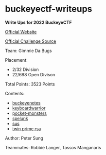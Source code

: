 # buckeyectf-writeups
**Write Ups for 2022 BuckeyeCTF**

[Official Website](https://pwnoh.io/)

[Official Challenge Source](https://github.com/cscosu/buckeyectf-2022-public)

Team: Gimmie Da Bugs

Placement: 
 - 2/32 Division
 - 22/688 Open Divison

Total Points: 3523 Points

Contents:
 - [buckeyenotes](buckeyenotes/solve.md)
 - [keyboardwarrior](keyboardwarrior/solve.md)
 - [pocket-monsters](pocketmonsters/solve.md)
 - [spelunk](spelunk/solve.md)
 - [sus](sus/solve.md)
 - [twin prime rsa](twin_prime_rsa/solve.md)

Author: Peter Sung

Teammates: Robbie Langer, Tassos Manganaris
